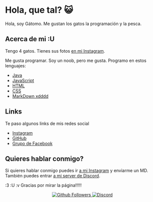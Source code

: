 # Hola, que tal? 😺

Hola, soy Gátomo. Me gustan los gatos la programación y la pesca.

## Acerca de mi :U
Tengo 4 gatos. Tienes sus fotos [en mi Instagram](https://www.instagram.com/gatomo_oficial).

Me gusta programar. Soy un noob, pero me gusta. Programo en estos lenguajes:

- [Java](https://www.java.com/es/)
- [JavaScript](https://www.javascript.com/)
- [HTML](https://www.w3.org/html/)
- [CSS](https://www.w3.org/Style/CSS/Overview.en.html)
- [MarkDown xdddd](www.markdownguide.org)

## Links
Te paso algunos links de mis redes social
- [Instagram](https://www.instagram.com/gatomo_oficial)
- [GitHub](https://github.com/gatomo-oficial)
- [Grupo de Facebook](https://www.facebook.com/groups/764154981083834)

## Quieres hablar conmigo?
Si quieres hablar conmigo puedes ir [a mi Instagram](https://www.instagram.com/gatomo_oficial) y enviarme un MD. También puedes entrar [a mi server de Discord](https://discord.gg/NmW8kYv).


:3 :U :v Gracias por mirar la página!!!!!


<p align="center">
  <a href="https://github.com/gatomo-oficial">
    <img alt="Github Followers" src="https://img.shields.io/github/followers/gatomo-oficial?logo=github&style=for-the-badge" />
  </a>
  <a href="https://discord.gg/NmW8kYv">
    <img alt="Discord" src="https://img.shields.io/discord/685949311443271744?logo=Discord&style=for-the-badge" />
  </a>
</p>

